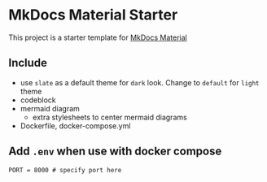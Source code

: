 # MkDocs Material Starter

This project is a starter template for [MkDocs Material](https://github.com/squidfunk/mkdocs-material)

## Include
- use `slate` as a default theme for `dark` look. Change to `default` for `light` theme
- codeblock
- mermaid diagram
  - extra stylesheets to center mermaid diagrams
- Dockerfile, docker-compose.yml

## Add `.env` when use with docker compose
```shell
PORT = 8000 # specify port here
```
